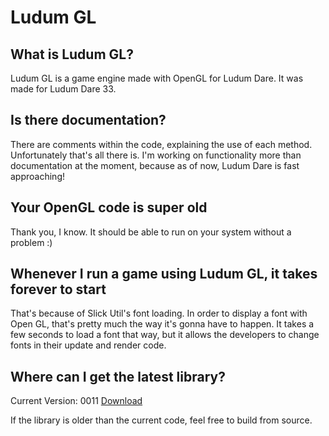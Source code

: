 # Ludum GL

## What is Ludum GL?

Ludum GL is a game engine made with OpenGL for Ludum Dare. It was made for Ludum Dare 33.


## Is there documentation?

There are comments within the code, explaining the use of each method. Unfortunately that's all there is. I'm working on functionality more than documentation at the moment, because as of now, Ludum Dare is fast approaching!


## Your OpenGL code is super old

Thank you, I know. It should be able to run on your system without a problem :)


## Whenever I run a game using Ludum GL, it takes forever to start

That's because of Slick Util's font loading. In order to display a font with Open GL, that's pretty much the way it's gonna have to happen. It takes a few seconds to load a font that way, but it allows the developers to change fonts in their update and render code.


## Where can I get the latest library?

Current Version: 0011 [Download](https://app.box.com/s/8det3ghxh09royqs2vn2tc33a07uuu1u)

If the library is older than the current code, feel free to build from source.